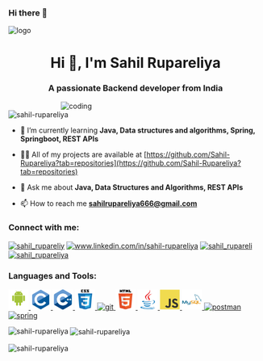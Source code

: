 ### Hi there 👋
![logo](https://github.com/Sahil-Rupareliya/Sahil-Rupareliya/blob/main/Sahil%20Rupareliya.png)
<h1 align="center">Hi 👋, I'm Sahil Rupareliya</h1>
<h3 align="center">A passionate Backend developer from India</h3>

<img align="right" alt="coding" width="400" src="https://wallpapercave.com/uwp/uwp2493552.gif">

<p align="left"> <img src="https://komarev.com/ghpvc/?username=sahil-rupareliya&label=Profile%20views&color=0e75b6&style=flat" alt="sahil-rupareliya" /> </p>

- 🌱 I’m currently learning **Java, Data structures and algorithms, Spring, Springboot, REST APIs**

- 👨‍💻 All of my projects are available at [https://github.com/Sahil-Rupareliya?tab=repositories](https://github.com/Sahil-Rupareliya?tab=repositories)

- 💬 Ask me about **Java, Data Structures and Algorithms, REST APIs**

- 📫 How to reach me **sahilrupareliya666@gmail.com**

<h3 align="left">Connect with me:</h3>
<p align="left">
<a href="https://twitter.com/sahil_rupareliy" target="blank"><img align="center" src="https://raw.githubusercontent.com/rahuldkjain/github-profile-readme-generator/master/src/images/icons/Social/twitter.svg" alt="sahil_rupareliy" height="30" width="40" /></a>
<a href="https://linkedin.com/in/www.linkedin.com/in/sahil-rupareliya" target="blank"><img align="center" src="https://raw.githubusercontent.com/rahuldkjain/github-profile-readme-generator/master/src/images/icons/Social/linked-in-alt.svg" alt="www.linkedin.com/in/sahil-rupareliya" height="30" width="40" /></a>
<a href="https://www.codechef.com/users/sahil_rupareli" target="blank"><img align="center" src="https://cdn.jsdelivr.net/npm/simple-icons@3.1.0/icons/codechef.svg" alt="sahil_rupareli" height="30" width="40" /></a>
<a href="https://www.leetcode.com/sahil_rupareliya" target="blank"><img align="center" src="https://raw.githubusercontent.com/rahuldkjain/github-profile-readme-generator/master/src/images/icons/Social/leet-code.svg" alt="sahil_rupareliya" height="30" width="40" /></a>
</p>

<h3 align="left">Languages and Tools:</h3>
<p align="left"> <a href="https://developer.android.com" target="_blank" rel="noreferrer"> <img src="https://raw.githubusercontent.com/devicons/devicon/master/icons/android/android-original-wordmark.svg" alt="android" width="40" height="40"/> </a> <a href="https://www.cprogramming.com/" target="_blank" rel="noreferrer"> <img src="https://raw.githubusercontent.com/devicons/devicon/master/icons/c/c-original.svg" alt="c" width="40" height="40"/> </a> <a href="https://www.w3schools.com/cpp/" target="_blank" rel="noreferrer"> <img src="https://raw.githubusercontent.com/devicons/devicon/master/icons/cplusplus/cplusplus-original.svg" alt="cplusplus" width="40" height="40"/> </a> <a href="https://www.w3schools.com/css/" target="_blank" rel="noreferrer"> <img src="https://raw.githubusercontent.com/devicons/devicon/master/icons/css3/css3-original-wordmark.svg" alt="css3" width="40" height="40"/> </a> <a href="https://git-scm.com/" target="_blank" rel="noreferrer"> <img src="https://www.vectorlogo.zone/logos/git-scm/git-scm-icon.svg" alt="git" width="40" height="40"/> </a> <a href="https://www.w3.org/html/" target="_blank" rel="noreferrer"> <img src="https://raw.githubusercontent.com/devicons/devicon/master/icons/html5/html5-original-wordmark.svg" alt="html5" width="40" height="40"/> </a> <a href="https://www.java.com" target="_blank" rel="noreferrer"> <img src="https://raw.githubusercontent.com/devicons/devicon/master/icons/java/java-original.svg" alt="java" width="40" height="40"/> </a> <a href="https://developer.mozilla.org/en-US/docs/Web/JavaScript" target="_blank" rel="noreferrer"> <img src="https://raw.githubusercontent.com/devicons/devicon/master/icons/javascript/javascript-original.svg" alt="javascript" width="40" height="40"/> </a> <a href="https://www.mysql.com/" target="_blank" rel="noreferrer"> <img src="https://raw.githubusercontent.com/devicons/devicon/master/icons/mysql/mysql-original-wordmark.svg" alt="mysql" width="40" height="40"/> </a> <a href="https://postman.com" target="_blank" rel="noreferrer"> <img src="https://www.vectorlogo.zone/logos/getpostman/getpostman-icon.svg" alt="postman" width="40" height="40"/> </a> <a href="https://spring.io/" target="_blank" rel="noreferrer"> <img src="https://www.vectorlogo.zone/logos/springio/springio-icon.svg" alt="spring" width="40" height="40"/> </a> </p>

<p><img align="left" src="https://github-readme-stats.vercel.app/api/top-langs?username=sahil-rupareliya&show_icons=true&locale=en&layout=compact" alt="sahil-rupareliya" /></p>

<p>&nbsp;<img align="center" src="https://github-readme-stats.vercel.app/api?username=sahil-rupareliya&show_icons=true&locale=en" alt="sahil-rupareliya" /></p>

<p><img align="center" src="https://github-readme-streak-stats.herokuapp.com/?user=sahil-rupareliya&" alt="sahil-rupareliya" /></p>
